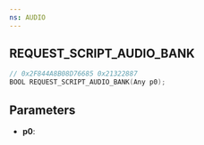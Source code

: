 ```yaml
---
ns: AUDIO
---
```

## REQUEST_SCRIPT_AUDIO_BANK

```c
// 0x2F844A8B08D76685 0x21322887
BOOL REQUEST_SCRIPT_AUDIO_BANK(Any p0);
```

## Parameters
* **p0**:
